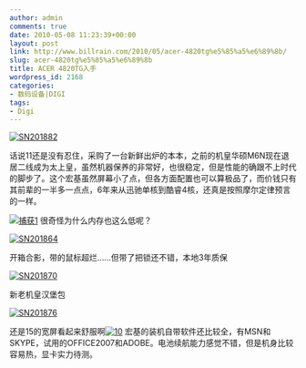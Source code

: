 ```yaml
---
author: admin
comments: true
date: 2010-05-08 11:23:39+00:00
layout: post
link: http://www.billrain.com/2010/05/acer-4820tg%e5%85%a5%e6%89%8b/
slug: acer-4820tg%e5%85%a5%e6%89%8b
title: ACER 4820TG入手
wordpress_id: 2168
categories:
- 数码设备|DIGI
tags:
- Digi
---
```


[![SN201882](http://www.billrain.com/wp-content/uploads/2010/05/SN201882_thumb.jpg)](http://www.billrain.com/wp-content/uploads/2010/05/SN201882.jpg)

 

话说11还是没有忍住，采购了一台新鲜出炉的本本，之前的机皇华硕M6N现在退居二线成为太上皇，虽然机器保养的非常好，也很稳定，但是性能的确跟不上时代的脚步了。这个宏基虽然屏幕小了点，但各方面配置也可以算极品了，而价钱只有其前辈的一半多一点点，6年来从迅驰单核到酷睿4核，还真是按照摩尔定律预言的一样。

 

[![捕获1](http://www.billrain.com/wp-content/uploads/2010/05/1_thumb1.png)](http://www.billrain.com/wp-content/uploads/2010/05/11.png) 很奇怪为什么内存也这么低呢？

 

[![SN201864](http://www.billrain.com/wp-content/uploads/2010/05/SN201864_thumb.jpg)](http://www.billrain.com/wp-content/uploads/2010/05/SN201864.jpg)

 

开箱合影，带的鼠标超烂……但带了把锁还不错，本地3年质保

 

[![SN201870](http://www.billrain.com/wp-content/uploads/2010/05/SN201870_thumb.jpg)](http://www.billrain.com/wp-content/uploads/2010/05/SN201870.jpg)

 

新老机皇汉堡包

 

[![SN201876](http://www.billrain.com/wp-content/uploads/2010/05/SN201876_thumb.jpg)](http://www.billrain.com/wp-content/uploads/2010/05/SN201876.jpg)

 

还是15的宽屏看起来舒服啊[![10](http://www.billrain.com/wp-content/uploads/2010/05/10_thumb.png)](http://www.billrain.com/wp-content/uploads/2010/05/10.png) 宏基的装机自带软件还比较全，有MSN和SKYPE，试用的OFFICE2007和ADOBE。电池续航能力感觉不错，但是机身比较容易热，显卡实力待测。
